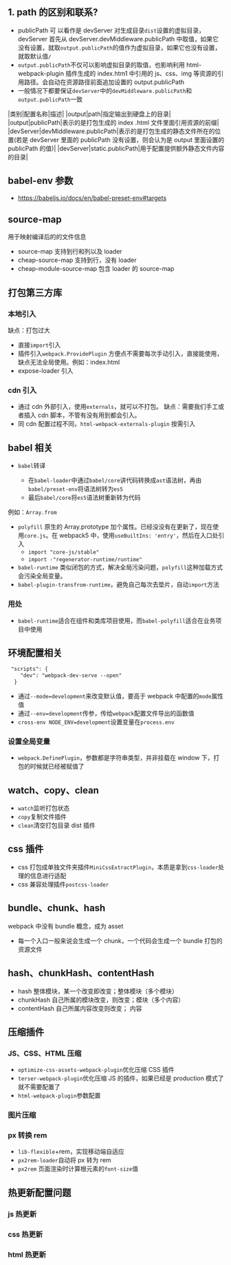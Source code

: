 ## 1. path 的区别和联系?

- publicPath 可 以看作是 devServer 对生成目录`dist`设置的虚拟目录，devServer 首先从 devServer.devMiddleware.publicPath 中取值，如果它没有设置，就取`output.publicPath`的值作为虚拟目录，如果它也没有设置，就取默认值`/`
- `output.publicPath`不仅可以影响虚拟目录的取值，也影响利用 html-webpack-plugin 插件生成的 index.htm1 中引用的 js、css、img 等资源的引用路径。会自动在资源路径前面追加设置的 output.publicPath
- 一般情况下都要保证`devServer`中的`devMiddleware.publicPath`和`output.publicPath`一致

|类别|配置名称|描述|
|output|path|指定输出到硬盘上的目录|
|output|publicPath|表示的是打包生成的 index .html 文件里面引用资源的前缀|
|devServer|devMiddleware.publicPath|表示的是打包生成的静态文件所在的位置(若是 devServer 里面的 publicPath 没有设置，则会认为是 output 里面设置的 publicPath 的值)|
|devServer|static.publicPath|用于配置提供额外静态文件内容的目录|

## babel-env 参数

- https://babeljs.io/docs/en/babel-preset-env#targets

## source-map

用于映射编译后的的文件信息

- source-map 支持到行和列以及 loader
- cheap-source-map 支持到行，没有 loader
- cheap-module-source-map 包含 loader 的 source-map

## 打包第三方库

### 本地引入

缺点：打包过大

- 直接`import`引入
- 插件引入`webpack.ProvidePlugin` 方便点不需要每次手动引入，直接能使用，缺点无法全局使用。例如：index.html
- expose-loader 引入

### cdn 引入

- 通过 cdn 外部引入，使用`externals`，就可以不打包。 缺点：需要我们手工或者插入 cdn 脚本，不管有没有用到都会引入。
- 同 cdn 配置过程不同，`html-webpack-externals-plugin` 按需引入

## babel 相关

- `babel`转译

  - 在`babel-loader`中通过`babel/core`讲代码转换成`ast`语法树，再由`babel/preset-env`将语法树转为`es5`
  - 最后`babel/core`将`es5`语法树重新转为代码

例如：`Array.from`

- `polyfill` 原生的 Array.prototype 加个属性。已经没没有在更新了，现在使用`core.js`。在 webpack5 中，使用`useBuiltIns: 'entry'`，然后在入口处引入
  - `import "core-js/stable"`
  - `import -"regenerator-runtime/runtime"`
- `babel-runtime` 类似闭包的方式，解决全局污染问题，`polyfill`这种加载方式会污染全局变量。
- `babel-plugin-transfrom-runtime`，避免自己每次去垫片，自动`import`方法

### 用处

- `babel-runtime`适合在组件和类库项目使用，而`babel-polyfill`适合在业务项目中使用

## 环境配置相关

```diff
 "scripts": {
    "dev": "webpack-dev-serve --open"
  }
```

- 通过`--mode=development`来改变默认值，要高于 webpack 中配置的`mode`属性值
- 通过`--env=development`传参，传给`webpack`配置文件导出的函数值
- `cross-env NODE_ENV=development`设置变量在`process.env`

### 设置全局变量

- `webpack.DefinePlugin`，参数都是字符串类型，并非挂载在 window 下，打包的时候就已经被赋值了

## watch、copy、clean

- `watch`监听打包状态
- `copy`复制文件插件
- `clean`清空打包目录 dist 插件

## css 插件

- css 打包成单独文件夹插件`MiniCssExtractPlugin`，本质是拿到`css-loader`处理的信息进行适配
- css 兼容处理插件`postcss-loader`

## bundle、chunk、hash

webpack 中没有 bundle 概念，成为 asset

- 每一个入口一般来说会生成一个 chunk，一个代码会生成一个 bundle 打包的资源文件

## hash、chunkHash、contentHash

- hash 整体模块，某一个改变即改变；整体模块（多个模块）
- chunkHash 自己所属的模块改变，则改变；模块（多个内容）
- contentHash 自己所属内容改变则改变； 内容

## 压缩插件

### JS、CSS、HTML 压缩

- `optimize-css-assets-webpack-plugin`优化压缩 CSS 插件
- `terser-webpack-plugin`优化压缩 JS 的插件，如果已经是 production 模式了就不需要配置了
- `html-webpack-plugin`参数配置

### 图片压缩

### px 转换 rem

- `lib-flexible`+rem，实现移动端自适应
- `px2rem-loader`自动将 px 转为 rem
- `px2rem` 页面渲染时计算根元素的`font-size`值

## 热更新配置问题

### js 热更新

### css 热更新

### html 热更新
